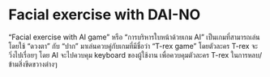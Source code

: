 # Facial exercise with DAI-NO
 “Facial exercise with AI game” หรือ “การบริหารใบหน้าด้วยเกม AI” เป็นเกมที่สามารถเล่นโดยใช้ “ดวงตา” กับ “ปาก” มาเล่นควบคู่กับเกมที่มีชื่อว่า “T-rex game” โดยตัวละคร T-rex จะวิ่งไปเรื่อยๆ โดย AI จะไปควบคุม keyboard ของผู้ใช้งาน เพื่อควบคุมตัวละคร T-rex ในการหลบ/ข้ามสิ่งขีดขวางต่างๆ
